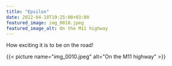 ```yaml
---
title: "Epsilon"
date: 2022-04-18T19:25:00+03:00
featured_image: img_0010.jpeg
featured_image_alt: On the M11 highway
---
```


How exciting it is to be on the road!

<!--more-->

{{< picture name="img_0010.jpeg" alt="On the M11 highway" >}}
